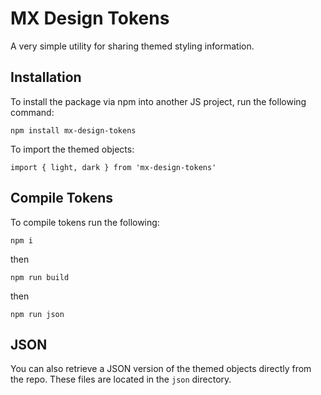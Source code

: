 # MX Design Tokens

A very simple utility for sharing themed styling information.

## Installation

To install the package via npm into another JS project, run the following command:

```
npm install mx-design-tokens
```

To import the themed objects:

```
import { light, dark } from 'mx-design-tokens'
```

## Compile Tokens

To compile tokens run the following:
```
npm i
```
then
```
npm run build
```
then
```
npm run json
```

## JSON

You can also retrieve a JSON version of the themed objects directly from the repo. These files are located in the `json` directory.





